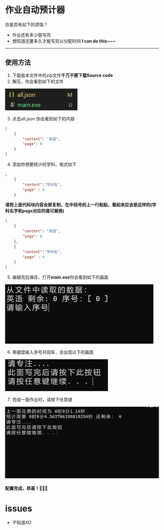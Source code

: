 # 作业自动预计器
你是否有如下的烦恼？
- 作业还有多少面写完
- 想知道还要多久才能写完以分配时间
**I can do this~~~**
___
## 使用方法
1. 下载版本文件中的zip文件**千万不要下载Source code**
2. 解压，你会看到如下的文件

![](img/1..png)

3. 点击all.json 你会看到如下的内容
```json
[
    {
        "content": "英语",
        "page": 0
    }
]
```
4. 添加你想要统计的学科，格式如下
```json
,
    {
        "content":"学科名",
        "page" : 0
    }
```
**请将上面代码块内容全部复制，在中括号的上一行粘贴，看起来应该是这样的(学科名字和page对应的值可替换)**
```json
[
    {
        "content": "英语",
        "page": 0
    },
    {
        "content":"学科名",
        "page" : 0
    }
]
```
5. 编辑完后保存，打开**main.exe**你会看到如下的画面

![](img/2.png)

6. 用键盘输入序号并回车，会出现以下的画面

![](img/3.png)

7. 完成一面作业时，请按下任意键

![](img/4.png)

#### 配置完成，恭喜！🎉🎉🎉

# issues

- 不知道XD